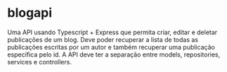# blogapi
Uma API usando Typescript + Express que permita criar, editar e deletar publicações de um blog. Deve poder recuperar a lista de todas as publicações escritas por um autor e também recuperar uma publicação específica pelo id. 
A API deve ter a separação entre models, repositories, services e controllers.
